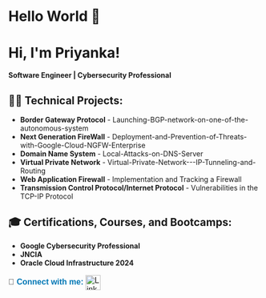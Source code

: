 # Hello World 🙏  


# Hi, I'm Priyanka!  
**Software Engineer | Cybersecurity Professional**  

## 👨‍💻 Technical Projects:  
- **Border Gateway Protocol** - Launching-BGP-network-on-one-of-the-autonomous-system  
- **Next Generation FireWall** - Deployment-and-Prevention-of-Threats-with-Google-Cloud-NGFW-Enterprise
- **Domain Name System** - Local-Attacks-on-DNS-Server
- **Virtual Private Network** - Virtual-Private-Network---IP-Tunneling-and-Routing 
- **Web Application Firewall** - Implementation and Tracking a Firewall
- **Transmission Control Protocol/Internet Protocol** - Vulnerabilities in the TCP-IP Protocol


## 🎓 Certifications, Courses, and Bootcamps:  
- **Google Cybersecurity Professional**  
- **JNCIA**
- **Oracle Cloud Infrastructure 2024** 
  
<p style="font-family: Arial, sans-serif; font-size: 16px; color: #333;">
  🤳 <span style="font-weight: bold; color: #0077b5;">Connect with me:</span> 
  <a href="https://www.linkedin.com/in/priyanka-bugade/" target="_blank">
    <img src="https://upload.wikimedia.org/wikipedia/commons/0/01/LinkedIn_Logo_2023.png" 
         alt="LinkedIn Logo" style="width: 30px; height: 30px; vertical-align: middle;">
  </a>
</p>



